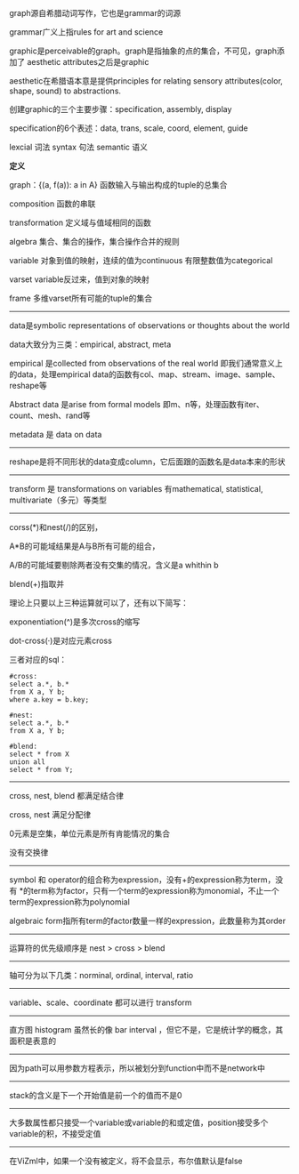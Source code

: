 graph源自希腊动词写作，它也是grammar的词源

grammar广义上指rules for art and science

graphic是perceivable的graph。graph是指抽象的点的集合，不可见，graph添加了 aesthetic attributes之后是graphic

aesthetic在希腊语本意是提供principles for relating sensory attributes(color, shape, sound) to abstractions.

创建graphic的三个主要步骤：specification, assembly, display

specification的6个表述：data, trans, scale, coord, element, guide

lexcial 词法 syntax 句法 semantic 语义

**定义**

graph：{(a, f(a)): a in A} 函数输入与输出构成的tuple的总集合

composition 函数的串联

transformation 定义域与值域相同的函数

algebra 集合、集合的操作，集合操作合并的规则

variable 对象到值的映射，连续的值为continuous 有限整数值为categorical

varset variable反过来，值到对象的映射

frame 多维varset所有可能的tuple的集合

---

data是symbolic representations of observations or thoughts about the world

data大致分为三类：empirical, abstract, meta

empirical 是collected from observations of the real world 即我们通常意义上的data，处理empirical data的函数有col、map、stream、image、sample、reshape等

Abstract data 是arise from formal models 即m、n等，处理函数有iter、count、mesh、rand等

metadata 是 data on data 

---

reshape是将不同形状的data变成column，它后面跟的函数名是data本来的形状

---

transform 是 transformations on variables 有mathematical, statistical, multivariate（多元）等类型

---

corss(\*)和nest(/)的区别，

A\*B的可能域结果是A与B所有可能的组合，

A/B的可能域要剔除两者没有交集的情况，含义是a whithin b

blend(+)指取并

理论上只要以上三种运算就可以了，还有以下简写：

exponentiation(^)是多次cross的缩写

dot-cross(·)是对应元素cross

三者对应的sql：

```
#cross:
select a.*, b.*
from X a, Y b;
where a.key = b.key;

#nest:
select a.*, b.*
from X a, Y b;

#blend:
select * from X
union all
select * from Y;
```

---

cross, nest, blend 都满足结合律

cross, nest 满足分配律

0元素是空集，单位元素是所有肯能情况的集合

没有交换律

---

symbol 和 operator的组合称为expression，没有+的expression称为term，没有 *的term称为factor，只有一个term的expression称为monomial，不止一个term的expression称为polynomial

algebraic form指所有term的factor数量一样的expression，此数量称为其order

---

运算符的优先级顺序是 nest > cross > blend

---

轴可分为以下几类：norminal, ordinal, interval, ratio

---

variable、scale、coordinate 都可以进行 transform

---

直方图 histogram 虽然长的像 bar interval ，但它不是，它是统计学的概念，其面积是表意的

---

因为path可以用参数方程表示，所以被划分到function中而不是network中

---

stack的含义是下一个开始值是前一个的值而不是0

---

大多数属性都只接受一个variable或variable的和或定值，position接受多个variable的积，不接受定值

---

在ViZml中，如果一个没有被定义，将不会显示，布尔值默认是false